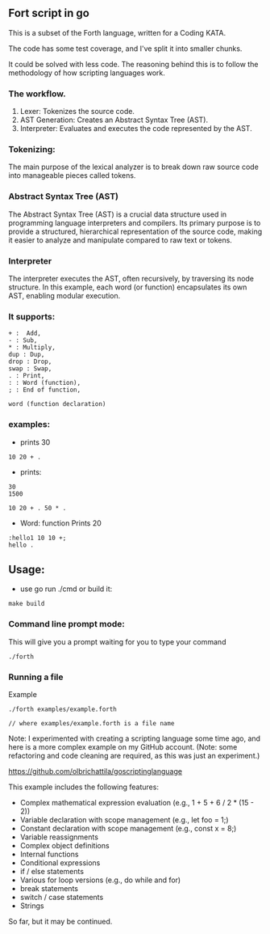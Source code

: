 ## Fort script in go

This is a subset of the Forth language, written for a Coding KATA.

The code has some test coverage, and I've split it into smaller chunks.

It could be solved with less code. The reasoning behind this is to follow the methodology of how scripting languages work.

### The workflow.
1. Lexer: Tokenizes the source code.
2. AST Generation: Creates an Abstract Syntax Tree (AST).
3. Interpreter: Evaluates and executes the code represented by the AST.

### Tokenizing:
The main purpose of the lexical analyzer is to break down raw source code into manageable pieces called tokens.

### Abstract Syntax Tree (AST)
The Abstract Syntax Tree (AST) is a crucial data structure used in programming language interpreters and compilers. Its primary purpose is to provide a structured, hierarchical representation of the source code, making it easier to analyze and manipulate compared to raw text or tokens.

### Interpreter
The interpreter executes the AST, often recursively, by traversing its node structure. In this example, each word (or function) encapsulates its own AST, enabling modular execution.


### It supports:
```
+ :  Add,
- : Sub,
* : Multiply,
dup : Dup,
drop : Drop,
swap : Swap,
. : Print,
: : Word (function),
; : End of function,

word (function declaration)
```

### examples: 
- prints 30
```
10 20 + .
```

- prints:
```
30
1500
```

```
10 20 + . 50 * .
```

- Word: function Prints 20

```
:hello1 10 10 +;
hello .
```

## Usage:

- use go run ./cmd or build it:
```
make build
```

### Command line prompt mode:
This will give you a prompt waiting for you to type your command

```
./forth 
```

### Running a file
Example
```
./forth examples/example.forth

// where examples/example.forth is a file name
```

Note:
I experimented with creating a scripting language some time ago, and here is a more complex example on my GitHub account. (Note: some refactoring and code cleaning are required, as this was just an experiment.)

https://github.com/olbrichattila/goscriptinglanguage

This example includes the following features:
- Complex mathematical expression evaluation (e.g., 1 + 5 + 6 / 2 * (15 - 2))
- Variable declaration with scope management (e.g., let foo = 1;)
- Constant declaration with scope management (e.g., const x = 8;)
- Variable reassignments
- Complex object definitions
- Internal functions
- Conditional expressions
- if / else statements
- Various for loop versions (e.g., do while and for)
- break statements
- switch / case statements
- Strings


So far, but it may be continued.
